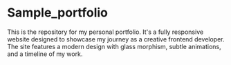 # Sample_portfolio
This is the repository for my personal portfolio. It's a fully responsive website designed to showcase my journey as a creative frontend developer. The site features a modern design with glass morphism, subtle animations, and a timeline of my work.
